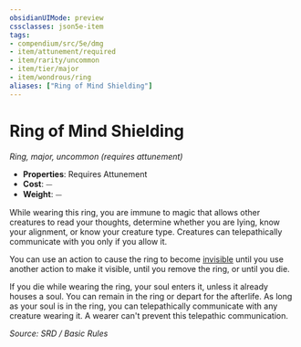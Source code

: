 ```yaml
---
obsidianUIMode: preview
cssclasses: json5e-item
tags:
- compendium/src/5e/dmg
- item/attunement/required
- item/rarity/uncommon
- item/tier/major
- item/wondrous/ring
aliases: ["Ring of Mind Shielding"]
---
```

# Ring of Mind Shielding
*Ring, major, uncommon (requires attunement)*  

- **Properties**: Requires Attunement
- **Cost**: ⏤
- **Weight**: ⏤

While wearing this ring, you are immune to magic that allows other creatures to read your thoughts, determine whether you are lying, know your alignment, or know your creature type. Creatures can telepathically communicate with you only if you allow it.

You can use an action to cause the ring to become [invisible](Conditions.md#invisible) until you use another action to make it visible, until you remove the ring, or until you die.

If you die while wearing the ring, your soul enters it, unless it already houses a soul. You can remain in the ring or depart for the afterlife. As long as your soul is in the ring, you can telepathically communicate with any creature wearing it. A wearer can't prevent this telepathic communication.

*Source: SRD / Basic Rules*